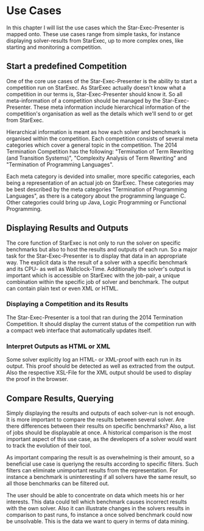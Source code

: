 # Use Cases

In this chapter I will list the use cases which the Star-Exec-Presenter is mapped onto. These use cases range from simple tasks, for instance displaying solver-results from StarExec, up to more complex ones, like starting and monitoring a competition.

## Start a predefined Competition

One of the core use cases of the Star-Exec-Presenter is the ability to start a competition run on StarExec. As StarExec actually doesn't know what a competition in our terms is, Star-Exec-Presenter should know it. So all meta-information of a competition should be managed by the Star-Exec-Presenter. These meta information include hierarchical information of the competition's organisation as well as the details which we'll send to or get from StarExec.

Hierarchical information is meant as how each solver and benchmark is organised within the competition. Each competition consists of several meta categories which cover a general topic in the competition. The 2014 Termination Competition has the following: "Termination of Term Rewriting (and Transition Systems)", "Complexity Analysis of Term Rewriting" and "Termination of Programming Languages".

Each meta category is devided into smaller, more specific categories, each being a representation of an actual job on StarExec. These categories may be best described by the meta categories "Termination of Programming Languages", as there is a category about the programming language C. Other categories could bring up Java, Logic Programming or Functional Programming.

## Displaying Results and Outputs

The core function of StarExec is not only to run the solver on specific benchmarks but also to host the results and outputs of each run. So a major task for the Star-Exec-Presenter is to display that data in an appropriate way. The explicit data is the result of a solver with a specific benchmark and its CPU- as well as Wallclock-Time. Additionally the solver's output is important which is accessible on StarExec with the job-pair, a unique combination within the specific job of solver and benchmark. The output can contain plain text or even XML or HTML.

### Displaying a Competition and its Results

The Star-Exec-Presenter is a tool that ran during the 2014 Termination Competition. It should display the current status of the competition run with a compact web interface that automatically updates itself.

### Interpret Outputs as HTML or XML

Some solver explicitly log an HTML- or XML-proof with each run in its output. This proof should be detected as well as extracted from the output. Also the respective XSL-File for the XML output should be used to display the proof in the browser.

## Compare Results, Querying

Simply displaying the results and outputs of each solver-run is not enough. It is more important to compare the results between several solver. Are there differences between their results on specific benchmarks? Also, a list of jobs should be displayable at once. A historical comparison is the most important aspect of this use case, as the developers of a solver would want to track the evolution of their tool.

As important comparing the result is as overwhelming is their amount, so a beneficial use case is queriyng the results according to specific filters. Such filters can eliminate unimportant results from the representation. For instance a benchmark is uninteresting if all solvers have the same result, so all those benchmarks can be filtered out.

The user should be able to concentrate on data which meets his or her interests. This data could tell which benchmark causes incorrect results with the own solver. Also it can illustrate changes in the solvers results in comparison to past runs, fo instance a once solved benchmark could now be unsolvable. This is the data we want to query in terms of data mining.
